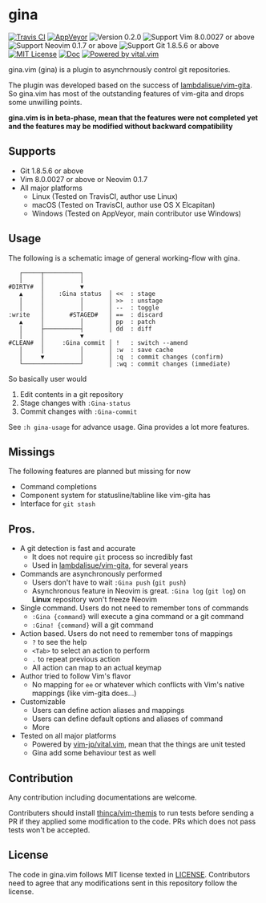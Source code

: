 gina
==============================================================================
[![Travis CI](https://img.shields.io/travis/lambdalisue/gina.vim/master.svg?style=flat-square&label=Travis%20CI)](https://travis-ci.org/lambdalisue/gina.vim)
[![AppVeyor](https://img.shields.io/appveyor/ci/lambdalisue/gina-vim/master.svg?style=flat-square&label=AppVeyor)](https://ci.appveyor.com/project/lambdalisue/gina-vim/branch/master)
![Version 0.2.0](https://img.shields.io/badge/version-0.2.0-yellow.svg?style=flat-square)
![Support Vim 8.0.0027 or above](https://img.shields.io/badge/support-Vim%208.0.0027%20or%20above-yellowgreen.svg?style=flat-square)
![Support Neovim 0.1.7 or above](https://img.shields.io/badge/support-Neovim%200.1.7%20or%20above-yellowgreen.svg?style=flat-square)
![Support Git 1.8.5.6 or above](https://img.shields.io/badge/support-Git%201.8.5.6%20or%20above-green.svg?style=flat-square)
[![MIT License](https://img.shields.io/badge/license-MIT-blue.svg?style=flat-square)](LICENSE)
[![Doc](https://img.shields.io/badge/doc-%3Ah%20gina-orange.svg?style=flat-square)](doc/gina.txt)
[![Powered by vital.vim](https://img.shields.io/badge/powered%20by-vital.vim-80273f.svg?style=flat-square)](https://github.com/vim-jp/vital.vim)

gina.vim (gina) is a plugin to asynchrnously control git repositories.

The plugin was developed based on the success of [lambdalisue/vim-gita][].
So gina.vim has most of the outstanding features of vim-gita and drops some unwilling points.

**gina.vim is in beta-phase, mean that the features were not completed yet and the features may be modified without backward compatibility**


Supports
-------------------------------------------------------------------------------
- Git 1.8.5.6 or above
- Vim 8.0.0027 or above or Neovim 0.1.7
- All major platforms
  - Linux (Tested on TravisCI, author use Linux)
  - macOS (Tested on TravisCI, author use OS X Elcapitan)
  - Windows (Tested on AppVeyor, main contributor use Windows)

Usage
-------------------------------------------------------------------------------

The following is a schematic image of general working-flow with gina.

```
   ┌─────┬──────────┐
   │     │          │
#DIRTY#  │          ▼
   ▲     │    :Gina status  │ <<  : stage
   │     │          │       │ >>  : unstage
   │     │          │       │ --  : toggle
:write   │       #STAGED#   │ ==  : discard
   ▲     │          │       │ pp  : patch
   │     ├──────────┤       │ dd  : diff
   │     │          ▼   
#CLEAN#  │     :Gina commit │ !   : switch --amend
   │     │          │       │ :w  : save cache
   │     ▼          │       │ :q  : commit changes (confirm)
   └────────────────┘       │ :wq : commit changes (immediate)
```

So basically user would

1. Edit contents in a git repository
2. Stage changes with `:Gina-status`
3. Commit changes with `:Gina-commit`

See `:h gina-usage` for advance usage. Gina provides a lot more features.

Missings
-------------------------------------------------------------------------------

The following features are planned but missing for now

- Command completions
- Component system for statusline/tabline like vim-gita has
- Interface for `git stash`

Pros.
-------------------------------------------------------------------------------

- A git detection is fast and accurate
  - It does not require `git` process so incredibly fast
  - Used in [lambdalisue/vim-gita][], for several years
- Commands are asynchronously performed
  - Users don't have to wait `:Gina push` (`git push`)
  - Asynchronous feature in Neovim is great. `:Gina log` (`git log`) on **Linux** repository won't freeze Neovim
- Single command. Users do not need to remember tons of commands
  - `:Gina {command}` will execute a gina command or a git command
  - `:Gina! {command}` will a git command
- Action based. Users do not need to remember tons of mappings
  - `?` to see the help
  - `<Tab>` to select an action to perform
  - `.` to repeat previous action
  - All action can map to an actual keymap
- Author tried to follow Vim's flavor
  - No mapping for `ee` or whatever which conflicts with Vim's native mappings (like vim-gita does...)
- Customizable
  - Users can define action aliases and mappings
  - Users can define default options and aliases of command
  - More
- Tested on all major platforms
  - Powered by [vim-jp/vital.vim][], mean that the things are unit tested
  - Gina add some behaviour test as well

[lambdalisue/vim-gita]: https://github.com/lambdalisue/vim-gita
[vim-jp/vital.vim]:     https://github.com/vim-jp/vital.vim


Contribution
-------------------------------------------------------------------------------
Any contribution including documentations are welcome.

Contributers should install [thinca/vim-themis][] to run tests before sending a PR if they applied some modification to the code.
PRs which does not pass tests won't be accepted.

[thinca/vim-themis]: https://github.com/thinca/vim-themis


License
-------------------------------------------------------------------------------
The code in gina.vim follows MIT license texted in [LICENSE](./LICENSE).
Contributors need to agree that any modifications sent in this repository follow the license.
